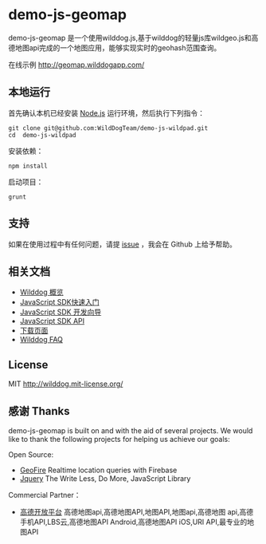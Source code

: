 # demo-js-geomap

demo-js-geomap 是一个使用wilddog.js,基于wilddog的轻量js库wildgeo.js和高德地图api完成的一个地图应用，能够实现实时的geohash范围查询。

在线示例
http://geomap.wilddogapp.com/


## 本地运行

首先确认本机已经安装 [Node.js](http://nodejs.org/) 运行环境，然后执行下列指令：

```
git clone git@github.com:WildDogTeam/demo-js-wildpad.git
cd  demo-js-wildpad
```

安装依赖：

```
npm install
```

启动项目：

```
grunt
```

## 支持
如果在使用过程中有任何问题，请提 [issue](https://github.com/WildDogTeam/demo-js-wildpad/issues) ，我会在 Github 上给予帮助。

## 相关文档

* [Wilddog 概览](https://z.wilddog.com/overview/guide)
* [JavaScript SDK快速入门](https://z.wilddog.com/web/quickstart)
* [JavaScript SDK 开发向导](https://z.wilddog.com/web/guide/1)
* [JavaScript SDK API](https://z.wilddog.com/web/api)
* [下载页面](https://www.wilddog.com/download/)
* [Wilddog FAQ](https://z.wilddog.com/faq/qa)

## License
MIT
http://wilddog.mit-license.org/

## 感谢 Thanks

demo-js-geomap is built on and with the aid of several  projects. We would like to thank the following projects for helping us achieve our goals:

Open Source:

* [GeoFire](https://github.com/firebase/geofire-js) Realtime location queries with Firebase
* [Jquery](query.com) The Write Less, Do More, JavaScript Library

Commercial Partner：

* [高德开放平台](http://lbs.amap.com)  高德地图api,高德地图API,地图API,地图api,高德地图 api,高德手机API,LBS云,高德地图API Android,高德地图API iOS,URI API,最专业的地图API